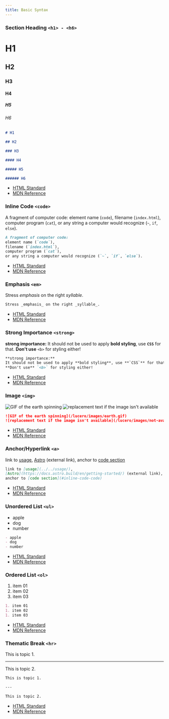 ```yaml
---
title: Basic Syntax
---
```


### Section Heading `<h1> - <h6>`

# H1

## H2

### H3

#### H4

##### H5

###### H6

```md
# H1

## H2

### H3

#### H4

##### H5

###### H6
```

- [HTML Standard](https://html.spec.whatwg.org/multipage/sections.html#the-h1,-h2,-h3,-h4,-h5,-and-h6-elements)
- [MDN Reference](https://developer.mozilla.org/en-US/docs/Web/HTML/Element/Heading_Elements)

### Inline Code `<code>`

A fragment of computer code:
element name (`code`),
filename (`index.html`),
computer program (`cat`),
or any string a computer would recognize (`~`, `if`, `else`).

```md
A fragment of computer code:
element name (`code`),
filename (`index.html`),
computer program (`cat`),
or any string a computer would recognize (`~`, `if`, `else`).
```

- [HTML Standard](https://html.spec.whatwg.org/multipage/text-level-semantics.html#the-code-element)
- [MDN Reference](https://developer.mozilla.org/en-US/docs/Web/HTML/Element/code)

### Emphasis `<em>`

Stress _emphasis_ on the right _syllable_.

```md
Stress _emphasis_ on the right _syllable_.
```

- [HTML Standard](https://html.spec.whatwg.org/multipage/text-level-semantics.html#the-em-element)
- [MDN Reference](https://developer.mozilla.org/en-US/docs/Web/HTML/Element/em)

### Strong Importance `<strong>`

**strong importance:**
It should not be used to apply **bold styling**, use **`CSS`** for that.
**Don't use** `<b>` for styling either!

```md
**strong importance:**
It should not be used to apply **bold styling**, use **`CSS`** for that.
**Don't use** `<b>` for styling either!
```

- [HTML Standard](https://html.spec.whatwg.org/multipage/text-level-semantics.html#the-strong-element)
- [MDN Reference](https://developer.mozilla.org/en-US/docs/Web/HTML/Element/strong)

### Image `<img>`

![GIF of the earth spinning](/lucero/images/earth.gif)
![replacement text if the image isn't available](/lucero/images/not-available.png)

```md
![GIF of the earth spinning](/lucero/images/earth.gif)
![replacement text if the image isn't available](/lucero/images/not-available.png)
```

- [HTML Standard](https://html.spec.whatwg.org/multipage/embedded-content.html#the-img-element)
- [MDN Reference](https://developer.mozilla.org/en-US/docs/Web/HTML/Element/img)

### Anchor/Hyperlink `<a>`

link to [usage](../../usage/),
[Astro](https://docs.astro.build/en/getting-started/) (external link),
anchor to [code section](#inline-code-code)

```md
link to [usage](../../usage/),
[Astro](https://docs.astro.build/en/getting-started/) (external link),
anchor to [code section](#inline-code-code)
```

- [HTML Standard](https://html.spec.whatwg.org/multipage/text-level-semantics.html#the-a-element)
- [MDN Reference](https://developer.mozilla.org/en-US/docs/Web/HTML/Element/a)

### Unordered List `<ul>`

- apple
- dog
- number

```md
- apple
- dog
- number
```

- [HTML Standard](https://html.spec.whatwg.org/multipage/grouping-content.html#the-ul-element)
- [MDN Reference](https://developer.mozilla.org/en-US/docs/Web/HTML/Element/ul)

### Ordered List `<ol>`

1. item 01
1. item 02
1. item 03

```md
1. item 01
1. item 02
1. item 03
```

- [HTML Standard](https://html.spec.whatwg.org/multipage/grouping-content.html#the-ol-element)
- [MDN Reference](https://developer.mozilla.org/en-US/docs/Web/HTML/Element/ol)

### Thematic Break `<hr>`

This is topic 1.

---

This is topic 2.

```md
This is topic 1.

---

This is topic 2.
```

- [HTML Standard](https://html.spec.whatwg.org/multipage/grouping-content.html#the-hr-element)
- [MDN Reference](https://developer.mozilla.org/en-US/docs/Web/HTML/Element/hr)

```
```
